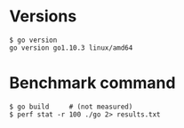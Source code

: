 # Versions

```shell
$ go version
go version go1.10.3 linux/amd64
```

# Benchmark command

```shell
$ go build     # (not measured)
$ perf stat -r 100 ./go 2> results.txt
```
